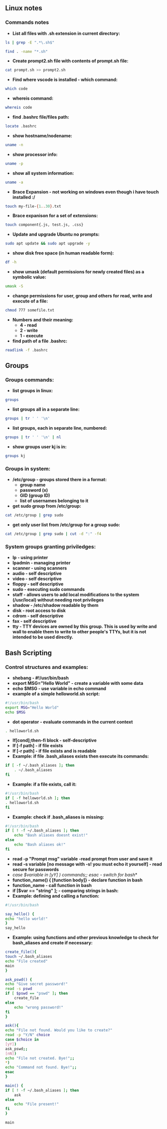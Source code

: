 ## Linux notes
### Commands notes
- **List all files with .sh extension in current directory:**
```sh
ls | grep -E ".*\.sh$"
```
```sh
find . -name "*.sh"
```
- **Create prompt2.sh file with contents of prompt.sh file:**
```sh
cat prompt.sh >> prompt2.sh
```
- **Find where vscode is installed - which command:**
```sh
which code
```
- **whereis command:**
```sh
whereis code
```
- **find .bashrc file/files path:**
```sh
locate .bashrc
```
- **show hostname/nodename:**
```sh
uname -n
```
- **show processor info:**
```sh
uname -p
```
- **show all system information:**
```sh
uname -a
```
- **Brace Expansion - not working on windows even though i have touch installed :/**
```sh
touch my-file-{1..30}.txt
```
- **Brace expanison for a set of extensions:**
```sh
touch component{.js, test.js, .css}
```
- **Update and upgrade Ubuntu no prompts:**
```sh
sudo apt update && sudo apt upgrade -y
```
- **show disk free space (in human readable form):**
```sh
df -h
```
- **show umask (default permissions for newly created files) as a symbolic value:**
```sh
umask -S
```
- **change permissions for user, group and others for read, write and execute of a file:**
```sh
chmod 777 somefile.txt
```
- **Numbers and their meaning:**
    - **4 - read**
    - **2 - write**
    - **1 - execute**
- **find path of a file .bashrc:**
```sh
readlink -f .bashrc
```
## Groups
### Groups commands:
- **list groups in linux:**
```sh
groups
```
- **list groups all in a separate line:**
```sh
groups | tr ' ' '\n'
```
- **list groups, each in separate line, numbered:**
```sh
groups | tr ' ' '\n' | nl
```
- **show groups user kj is in:**
```sh
groups kj
```
### Groups in system:
- **/etc/group - groups stored there in a format:**
    - **group name**
    - **password (x)**
    - **GID (group ID)**
    - **list of usernames belonging to it**
- **get sudo group from /etc/group:**
```sh
cat /etc/group | grep sudo
```
- **get only user list from /etc/group for a group sudo:**
```sh
cat /etc/group | grep sudo | cut -d ":" -f4
```
### System groups granting priviledges:
- **lp - using printer**
- **lpadmin - managing printer**
- **scanner - using scanners**
- **audio - self descriptive**
- **video - self descriptive**
- **floppy - self descriptive**
- **sudo - executing sudo commands**
- **staff - allows users to add local modifications to the system (/usr/local) without needing root privileges**
- **shadow - /etc/shadow readable by them**
- **disk - root access to disk**
- **cdrom - self descriptive**
- **fax - self descriptive**
- **tty - TTY devices are owned by this group. This is used by write and wall to enable them to write to other people's TTYs, but it is not intended to be used directly.**

## Bash Scripting
### Control structures and examples:
- **shebang - #!/usr/bin/bash**
- **export MSG="Hello World" - create a variable with some data**
- **echo $MSG - use variable in echo command**
- **example of a simple helloworld.sh script:**
```sh
#!/usr/bin/bash
export MSG="Hello World"
echo $MSG
```
- **dot operator - evaluate commands in the current context**
```sh
. helloworld.sh
```
- **If[cond];then-fi block - self-descriptive**
- **If [-f path] - if file exists**
- **If [-r path] - if file exists and is readable**
- **Example: if file .bash_aliases exists then execute its commands:**
```sh
if [ -f ~/.bash_aliases ]; then 
    . ~/.bash_aliases
fi
```
- **Example: if a file exists, call it:**
```sh
#!/usr/bin/bash
if [ -f helloworld.sh ]; then
. helloworld.sh
fi
```
- **Example: check if .bash_aliases is missing:**
```sh
#!/usr/bin/bash
if [ ! -f ~/.bash_aliases ]; then
	echo "Bash aliases doesnt exist!"
else
	echo "Bash aliases ok!"
fi
```
- **read -p "Prompt msg" variable -read prompt from user and save it**
- **read -s variable [no message with -s! you must echo it yourself] - read secure for passwords**
- **case $variable in [yY]* ) commands;; esac - switch for bash**
- **function_name() { [function body]} - declare function in bash**
- **function_name - call function in bash**
- **if [$var == "string" ]; - comparing strings in bash:**
- **Example: defining and calling a function:**
```sh
#!/usr/bin/bash

say_hello() {
echo "hello world!"
} 
say_hello
```
- **Example: using functions and other previous knowledge to check for bash_aliases and create if necessary:**
```sh
create_file(){
touch ~/.bash_aliases
echo "File created"
main
}

ask_pswd() { 
echo "Give secret password!"
read -s pswd
if [ $pswd == "pswd" ]; then
	create_file
else
	echo "wrong password!"
fi
}

ask(){
echo "File not found. Would you like to create?"
read -p "Y/N" choice
case $choice in
[yY])
ask_pswd;;
[nN])
echo "File not created. Bye!";;
*)
echo "Command not found. Bye!";;
esac
}

main() { 
if [ ! -f ~/.bash_aliases ]; then
	ask
else
	echo "File present!"
fi
}

main
```
